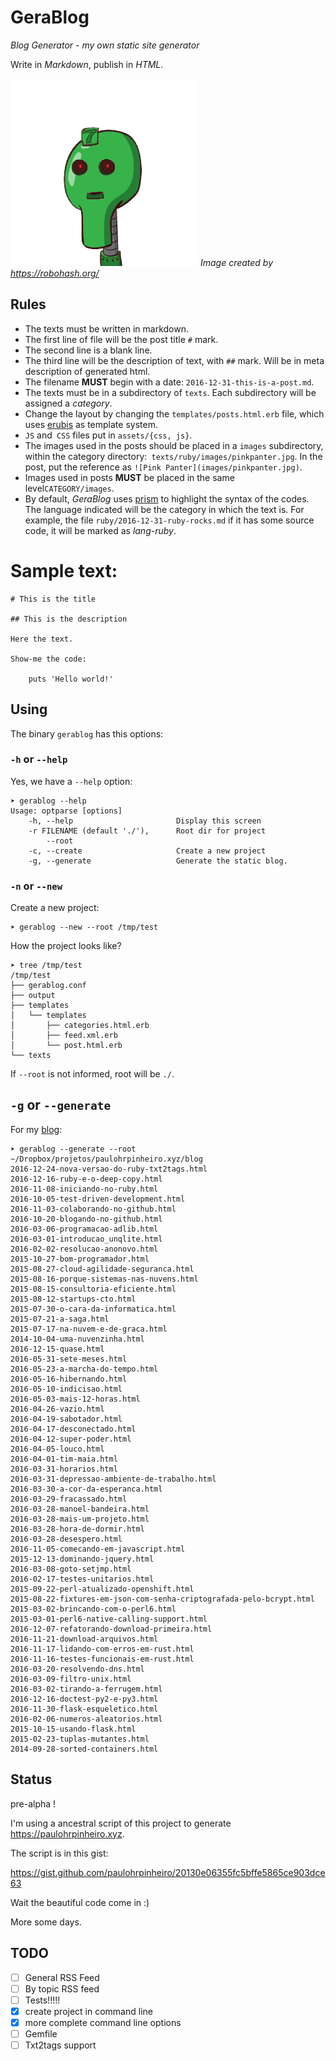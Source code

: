 # GeraBlog

*Blog Generator - my own static site generator*

Write in *Markdown*, publish in *HTML*.

![I'm GeraBlog](gerablog.png)
*Image created by https://robohash.org/*

## Rules

* The texts must be written in markdown.
* The first line of file will be the post title `#` mark.
* The second line is a blank line.
* The third line will be the description of text, with `##` mark. Will be in meta description of generated html.
* The filename **MUST** begin with a date: `2016-12-31-this-is-a-post.md`.
* The texts must be in a subdirectory of `texts`. Each subdirectory will be assigned a *category*.
* Change the layout by changing the `templates/posts.html.erb` file, which uses [erubis](http://www.kuwata-lab.com/erubis/) as template system.
* `JS` and` CSS` files put in `assets/{css, js}`.
* The images used in the posts should be placed in a `images` subdirectory, within the category directory:` texts/ruby/images/pinkpanter.jpg`. In the post, put the reference as `![Pink Panter](images/pinkpanter.jpg)`.
* Images used in posts **MUST** be placed in the same level`CATEGORY/images`.
* By default, *GeraBlog* uses [prism](http://prismjs.com/) to highlight the syntax of the codes. The language indicated will be the category in which the text is. For example, the file `ruby/2016-12-31-ruby-rocks.md` if it has some source code, it will be marked as *lang-ruby*.

# Sample text:

    # This is the title

    ## This is the description

    Here the text.

    Show-me the code:

        puts 'Hello world!'

## Using

The binary `gerablog` has this options:

### `-h` or `--help`

Yes, we have a `--help` option:

    ➤ gerablog --help
    Usage: optparse [options]
        -h, --help                       Display this screen
        -r FILENAME (default './'),      Root dir for project
            --root
        -c, --create                     Create a new project
        -g, --generate                   Generate the static blog.

###  `-n` or `--new`

Create a new project:

    ➤ gerablog --new --root /tmp/test

How the project looks like?

    ➤ tree /tmp/test
    /tmp/test
    ├── gerablog.conf
    ├── output
    ├── templates
    │   └── templates
    │       ├── categories.html.erb
    │       ├── feed.xml.erb
    │       └── post.html.erb
    └── texts

If `--root` is not informed, root will be `./`.

## `-g` or `--generate`

For my [blog](https://paulohrpinheiro.xyz):

    ➤ gerablog --generate --root ~/Dropbox/projetos/paulohrpinheiro.xyz/blog
    2016-12-24-nova-versao-do-ruby-txt2tags.html
    2016-12-16-ruby-e-o-deep-copy.html
    2016-11-08-iniciando-no-ruby.html
    2016-10-05-test-driven-development.html
    2016-11-03-colaborando-no-github.html
    2016-10-20-blogando-no-github.html
    2016-03-06-programacao-adlib.html
    2016-03-01-introducao_unqlite.html
    2016-02-02-resolucao-anonovo.html
    2015-10-27-bom-programador.html
    2015-08-27-cloud-agilidade-seguranca.html
    2015-08-16-porque-sistemas-nas-nuvens.html
    2015-08-15-consultoria-eficiente.html
    2015-08-12-startups-cto.html
    2015-07-30-o-cara-da-informatica.html
    2015-07-21-a-saga.html
    2015-07-17-na-nuvem-e-de-graca.html
    2014-10-04-uma-nuvenzinha.html
    2016-12-15-quase.html
    2016-05-31-sete-meses.html
    2016-05-23-a-marcha-do-tempo.html
    2016-05-16-hibernando.html
    2016-05-10-indicisao.html
    2016-05-03-mais-12-horas.html
    2016-04-26-vazio.html
    2016-04-19-sabotador.html
    2016-04-17-desconectado.html
    2016-04-12-super-poder.html
    2016-04-05-louco.html
    2016-04-01-tim-maia.html
    2016-03-31-horarios.html
    2016-03-31-depressao-ambiente-de-trabalho.html
    2016-03-30-a-cor-da-esperanca.html
    2016-03-29-fracassado.html
    2016-03-28-manoel-bandeira.html
    2016-03-28-mais-um-projeto.html
    2016-03-28-hora-de-dormir.html
    2016-03-28-desespero.html
    2016-11-05-comecando-em-javascript.html
    2015-12-13-dominando-jquery.html
    2016-03-08-goto-setjmp.html
    2016-02-17-testes-unitarios.html
    2015-09-22-perl-atualizado-openshift.html
    2015-08-22-fixtures-em-json-com-senha-criptografada-pelo-bcrypt.html
    2015-03-02-brincando-com-o-perl6.html
    2015-03-01-perl6-native-calling-support.html
    2016-12-07-refatorando-download-primeira.html
    2016-11-21-download-arquivos.html
    2016-11-17-lidando-com-erros-em-rust.html
    2016-11-16-testes-funcionais-em-rust.html
    2016-03-20-resolvendo-dns.html
    2016-03-09-filtro-unix.html
    2016-03-02-tirando-a-ferrugem.html
    2016-12-16-doctest-py2-e-py3.html
    2016-11-30-flask-esqueletico.html
    2016-02-06-numeros-aleatorios.html
    2015-10-15-usando-flask.html
    2015-02-23-tuplas-mutantes.html
    2014-09-28-sorted-containers.html

## Status

pre-alpha !

I'm using a ancestral script of this project to generate https://paulohrpinheiro.xyz.

The script is in this gist:

https://gist.github.com/paulohrpinheiro/20130e06355fc5bffe5865ce903dce63

Wait the beautiful code come in :)

More some days.

## TODO

- [ ] General RSS Feed
- [ ] By topic RSS feed
- [ ] Tests!!!!!
- [x] create project in command line
- [x] more complete command line options
- [ ] Gemfile
- [ ] Txt2tags support
